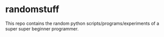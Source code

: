 # randomstuff
This repo contains the random python scripts/programs/experiments of a super super beginner programmer.
